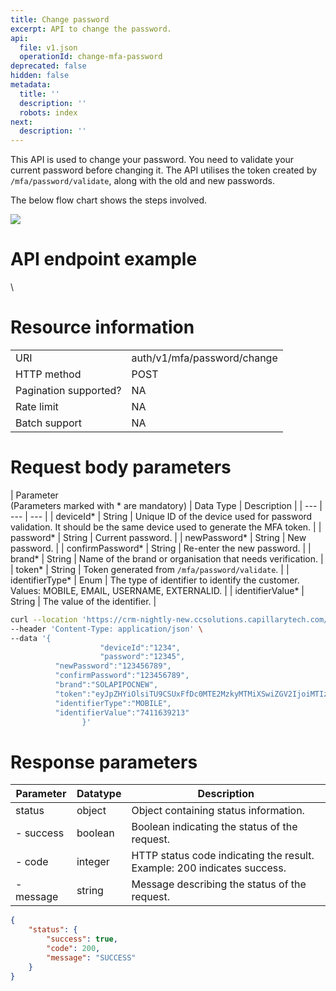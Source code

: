 ```yaml
---
title: Change password
excerpt: API to change the password.
api:
  file: v1.json
  operationId: change-mfa-password
deprecated: false
hidden: false
metadata:
  title: ''
  description: ''
  robots: index
next:
  description: ''
---
```

This API is used to change your password.  You need to validate your current password before changing it. The API utilises the token created by `/mfa/password/validate`, along with the old and new passwords. 

The below flow chart shows the steps involved.

![ ](https://files.readme.io/542c094-password_change.jpg)

# API endpoint example


\  

# Resource information


|                       |                             |
| :-------------------- | :-------------------------- |
| URI                   | auth/v1/mfa/password/change |
| HTTP method           | POST                        |
| Pagination supported? | NA                          |
| Rate limit            | NA                          |
| Batch support         | NA                          |

# Request body parameters


| Parameter  
(Parameters marked with \* are mandatory) | Data Type | Description |
| --- | --- | --- |
| deviceId\* | String | Unique ID of the device used for password validation. It should be the same device used to generate the MFA token. |
| password\* | String | Current password. |
| newPassword\* | String | New password. |
| confirmPassword\* | String | Re-enter the new password. |
| brand\* | String | Name of the brand or organisation that needs verification. |
| token\* | String | Token generated from `/mfa/password/validate`. |
| identifierType\* | Enum | The type of identifier to identify the customer. Values: MOBILE, EMAIL, USERNAME, EXTERNALID. |
| identifierValue\* | String | The value of the identifier. |

```bash
curl --location 'https://crm-nightly-new.ccsolutions.capillarytech.com/auth/v1/password/change' \
--header 'Content-Type: application/json' \
--data '{
					"deviceId":"1234",
					"password":"12345",
          "newPassword":"123456789",
          "confirmPassword":"123456789",
          "brand":"SOLAPIPOCNEW",
          "token":"eyJpZHYiOlsiTU9CSUxFfDc0MTE2MzkyMTMiXSwiZGV2IjoiMTIzNCIsIm9yZyI6IlNPTEFQSVBPQ05FVyIsImFsZyI6IkhTMjU2In0.eyJ1aWQiOiIxMzgiLCJpc3MiOiJDQVBJTExBUlkgVEVDSE5PTE9HSUVTIiwiaXNjIjoiZmFsc2UiLCJvZ2MiOlsiMTQxOHxpbXBvcnQuZGIuMSJdLCJleHAiOjE3MDkxMjU1NDgsImlhdCI6MTcwOTEyMTk0OCwicm9sIjoiTUZBX1BFTkRJTkcifQ.OecVhZmMyXXTkjQBURe3Wi9xruc6gJp2pnd1qv9RGAA",
          "identifierType":"MOBILE",
          "identifierValue":"7411639213"
				}'
```

# Response parameters


| Parameter | Datatype | Description                                                             |
| --------- | -------- | ----------------------------------------------------------------------- |
| status    | object   | Object containing status information.                                   |
| - success | boolean  | Boolean indicating the status of the request.                           |
| - code    | integer  | HTTP status code indicating the result. Example: 200 indicates success. |
| - message | string   | Message describing the status of the request.                           |

```json
{
    "status": {
        "success": true,
        "code": 200,
        "message": "SUCCESS"
    }
}
```